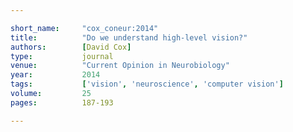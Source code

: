 ```yaml
---

short_name:     "cox_coneur:2014"
title:          "Do we understand high-level vision?"
authors:        [David Cox]
type:           journal
venue:          "Current Opinion in Neurobiology"
year:           2014
tags:           ['vision', 'neuroscience', 'computer vision']
volume:			25
pages:			187-193

---
```

